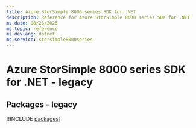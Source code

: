 ```yaml
---
title: Azure StorSimple 8000 series SDK for .NET
description: Reference for Azure StorSimple 8000 series SDK for .NET
ms.date: 08/26/2025
ms.topic: reference
ms.devlang: dotnet
ms.service: storsimple8000series
---
```

# Azure StorSimple 8000 series SDK for .NET - legacy
## Packages - legacy
[!INCLUDE [packages](storsimple-8000-series-index.md)]